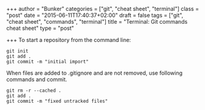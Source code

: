 +++
author = "Bunker"
categories = ["git", "cheat sheet", "terminal"]
class = "post"
date = "2015-06-11T17:40:37+02:00"
draft = false
tags = ["git", "cheat sheet", "commands", "terminal"]
title = "Terminal: Git commands cheat sheet"
type = "post"

+++
To start a repository from the command line:

```
git init
git add .
git commit -m "initial import"
```

When files are added to .gitignore and are not removed, use following commands and commit.
```
git rm -r --cached .
git add .
git commit -m "fixed untracked files"
```
